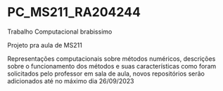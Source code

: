 # PC_MS211_RA204244
Trabalho Computacional brabissimo

Projeto pra aula de MS211

Representações computacionais sobre métodos numéricos, descrições sobre o funcionamento dos métodos e suas características como foram solicitados pelo professor em sala de aula, novos repositórios serão adicionados até no máximo dia 26/09/2023
